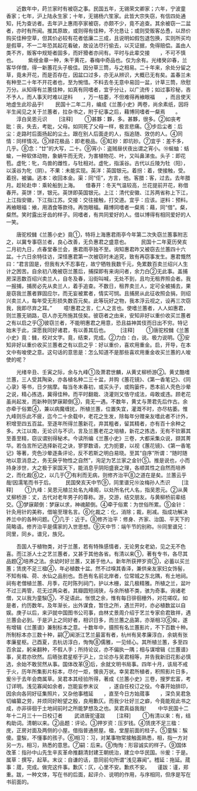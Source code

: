 <!-- { "loadSidebar": true } -->
　　近数年中，莳兰家时有被窃之事。民国五年，无锡荣文卿家；六年，宁波童　　香家；七年，沪上陆永生家；十年，无锡杨六笙家。此皆大宗失窃，有信四处通知，托为查访者。去年沪上惠雨亭家被窃，亦颇不少，竟不追查。其余被窃一二盆者，亦时有所闻。推其原故，或则得有佳种，不允恳让；或则受贩客怂恿，以昂价购买佳种空草，但其价必较有花者低廉二三成，且说明如假包退包换，实则所买均是假草，不一二年恐其起花看破，故设法尽行偷去，以灭证据，免得赔偿。盖由人类不齐，贩客中规矩者固多，而奸猾者亦间有。平时与此辈交接　　，不可不慎也。
　　紫绶金章一种，朱干黄花，春梅中奇品也。仅为余有。光绪癸卯春，兰客华佯僧，得一新蕙花头子极佳。因分草三筒，与之相易。二十年来，余处分留之草，竟未开花，而是否存在，因盆口过多，亦无从辨识，大概已无有矣。盖春兰未有种至二十年不开花者也，至为惋惜。不料去冬无意中易回一盆，计草三筒，欣慰万分。从知得有兰蕙佳种，如真有同嗜者，宜乎分让，以广流传；如过事珍秘，吝不予人，而人事天时难以逆料　　，万一枯萎，不但难得再飨眼福　　，而且使天地虚生此珍品乎!
　　民国十二年二月，编成《兰蕙小史》两卷，尚余素纸，因将半生闻见之关于兰蕙者，拉杂书之，附于纪事之后，藉博同嗜者一粲焉　　。
　　淳白吴恩元识
　　[注释]
　　①甚夥：夥，多。甚夥，很多。②如丧考妣：丧，失去，考妣，父母。如同死了父母一样，极言悲痛。③步后尘者：后尘：走路时后面扬起的尘土。跟在别人后面走的人，指追随、效仿的人。④同情：同样情况。⑤绿花极品：即老极品。⑥缸砂：即坑砂。⑦宜乎：差不多，几乎。⑧念：“廿”的大写，二十。⑨宵小：盗贼昼伏夜出谓之宵小。⑩蜒蚰：蛞蝓，一种软体动物，象蜗牛而无壳，为害植物花、叶，又叫鼻涕虫。头子：即花苞。虚牝：牝，鸟兽的雌性，与牡相对。虚牝，指溪谷。古代以丘陵为牡（阳），以溪谷为牝（阴）。不果：未能实现。英洋：英国银元。着拐：着，使接触，受。着拐，被骗。逃本：收回本金。渠：同“佢”，方言，他。客腊：客，过去。去年腊月。趁轮赴申：乘轮船到上海。　　借春开：冬天气温较高，兰花提前开花，称借春开。英饼：饼，银元。英饼即英国银元。上江：清代安徽、江苏两省称上下江，上江指安徽，下江指江苏。交接：交往接触，打交道。宜乎：应该。逆料：预料。　　再飨眼福：飨，用酒食等款待。再饱眼福。藉博同嗜者一粲焉：藉，同“借”。粲，粲然。笑时露出牙齿的样子。同嗜者，有共同爱好的人。借以博得有相同爱好的人一笑。

　　唐驼校雠《兰蕙小史》竟①，特将上海惠君雨亭今年第二次失窃兰蕙事附志之，以冀专事窃兰者，良心改善，无负惠君之盛意也。
　　民国十二年夏历癸亥二月初九日，点春堂春兰会，惠君雨亭独不至。询知惠君昨又被窃去兰蕙四十六盆。十六日余特往访，深怪惠君第一次被窃时未追究，致有再窃事发生。惠君慨然曰：“君言固是，但我有大不忍事在，故宁牺牲我数千元，免累数百卖兰绍兴人生计之困苦。自余初八晚被窃兰蕙后，捕探即有来询问者，余力白②无此事。盖捕房深恶数百绍兴卖兰人，自冬及春，沿街叫喊，无处不到，且均无租界照会者。我一报捕，捕房必先从卖兰人，着手追查。不数日，租界卖兰人，定可全被捕去，果是窃我兰蕙者罪固应尔，而无妄被累者，情实可悯。且捕房从此征收照会捐，则绍兴卖兰人，每年受无形损失数百元矣。此等玩好之物，我本浮云视之，设再三次窃我，我即尽弃之耳。”
　　噫!惠君之言，仁人之言也。使嗜兰蕙者，人人如惠君，则兰蕙无销路，窃人亦无所施其伎矣。彼窃者之由来，安知非好以重价收买兰蕙者之有以启之乎③彼窃兰者，不能明惠君之用意，恐且益神其伎而日出不穷。特记始末于此，深愿我同好诸君，有以善其后也。
　　[注释]
　　①唐驼校雠《兰蕙小史》竟：雠，校对文字。竟，结束，完成。②力白：白，说。极力说明。③安知非好以重价收买兰蕙者之有以启之乎：好以重价，喜欢用重金。启，开导，在本文中有唆使之意。这句话的意思是：怎么知道不是那些喜欢用重金收买兰蕙的人唆使的呢？

　　光绪辛丑、壬寅之际，余与九峰①及萧君世麟，从黄丈柳桥游②。黄丈酷嗜兰蕙，三人受其陶染，亦各植名种二三十盆，并购《蕙花镜》、《第一香笔记》、《同心录》等书，日夕揣摩。每当冬末春初，或买头子，或购篓件，悉本前人壳色沙晕之说，精心拣选，冀得佳种。而平时翻栽、浇灌则又恪守成法，毋敢或违。顾老花虽尚起发，而新种则梦寐颠倒③，竟无一遇。不数年，黄丈与萧君先后作古。余亦牵于俗累④，兼以病魔缠扰，所植兰蕙，位置失宜，灌溉不时，亦尽枯萎。惟九峰则乐此不疲，迄今二十余载中，老花之生发，除每年分赠亲友嗜此者不计外，积增至四五百盆。至逐年所得兰蕙新花，弃其粗者，留其精者，亦有百十余种之多。大江以南，无论识与不识，言及兰蕙老花之培植，新花之拣选，无有不钦慕其至善至精，窃议谓别得秘术。今读所编《兰蕙小史》三卷，大都采集众说，撷其菁华。若刍言所记选择新花之诀，寥寥数语，尤为扼要，以视《蕙花镜》、《第一香笔记》等著，壳色沙晕逐条评论，反不若斯之明白易晓。至其“自序”所谓：“随时随地以意消息之，务无戾乎物性之自然”，洵足为艺兰家之金针⑤。推是说也，小而持身涉世，大之极于家国天下，能消息乎阴阳盛衰之理，各顺其性之自然而培养之，而化裁⑥之，以几于⑦有利而无病，则修齐治平⑧之道在是矣。兰蕙云乎哉!因濡笔而书于后。
　　民国癸亥天中节⑨，同里谱兄⑩汝梅孙人杰识
　　[注释]
　　①九峰：吴恩元植兰处名九峰阁，以处所名代人名，指吴恩元。②从黄丈柳桥游：丈，古代对老年男子的尊称。游，交游，结交朋友。与黄柳桥前辈结交。③梦寐颠倒：梦寐以求，神魂颠倒。④牵于俗累：为世俗所累。⑤金针：针灸用针的美称，借喻至理名言。⑥化裁之：化，消除；裁，削减。指成功解决养兰中的各种问题。⑦几于：近于。⑧修齐治平：修身、齐家、治国、平天下的简略语。修齐治平是儒家的入世思想。⑨天中节：端午节的别称。⑩同里谱兄：同里，同乡。谱兄，族兄。

　　吾国人于植物类，对于兰蕙，若有特殊感情者，无论男女老幼，见之无不色喜。而江浙人士之艺兰蕙者，又甚于其他各省。有清以来①，著有专书，各尽其品题②培养之法。余幼时好兰蕙，又甚于他人。新年所获押岁资③，必蓄以买兰蕙；赁庑不足三楹④，年必植数十盆。然不过嗅其香泽，兼供亲友家妇女饰髻，不知有梅、荷、水仙之品别也。吾邑有名前北岸者，位常城之东北隅，有土地祠。祠有老僧植兰蕙、月季，花时陈列祠门，护以木栅，盆几极精雅。所植之兰，盆叶不过三两管，花无过两朵者。其瓣圆短阔狭，与余所植不类，骇为奇事。询诸老僧，又以我为童騃⑤，不足语此。怅恨之余，惟有每日徘徊栅外，对花嗟叹。如是者，约历数年。及年渐长，出外谋食，暂住之所，遇兰开时，亦必植数盆以自娱。庚子以后，来沪就中国图书公司事，由林丈景周介绍于艺兰专家俞君致祥，遇兰蕙会必到。于是沪上之同好者，相识日多，而兰蕙之品第，亦渐相习⑥矣，遂有增辑《兰蕙谱》兼制标本之意。十数年中，摄照有名兰蕙影片，不下百数十种。所制标本亦三数十种，嗣⑦闻浙江艺兰最富有者，杭州有吴孝廉淳白，余姚有张孝廉星枢。己酉夏，去杭访淳白，恂恂⑧儒雅，一见倾心。其所植兰蕙，多至四百余盆，躬亲翻种，不假人手；所持论议，亦不偏执一隅；相与谋增辑《兰蕙谱》事，吴君亦欣然。后晤张君星枢于沪上，立论亦与吴君相等，并告我新旧花影必慎选，余始不敢贸然从事。国体改革⑨后，余就文明书局事。四年十月，该局不戒于火，历年所集影片标本，尽付一炬，懊丧万状。幸吴君所植者，积照影片日多，爰⑩于去年会商属草。吴君本其经验所得，著成《兰蕙小史》三卷，搜罗宏富，考订详明。浅见寡闻如余者，岂能妄参末议　　，遂自任校订之役。今春开始排印，因余向各同好征集照片，又杂他事稽延　　，直至今日方始蒇事　　，深负吴君急切编纂之劳，并烦同好盼望之殷，良用歉仄。而我少壮好兰之癖，今竟能观此书之成，亦非徘徊于土地祠前时之所能梦想及之也。吴君真益我哉!
　　中华民国十二年十二月三十一日校订者
　　武进唐驼谨跋
　　[注释]
　　①有清以来：有，结构助词。清朝以来。②品题：评论。③押岁资：压岁钱。④赁庑不足三楹：庑，正房对面及两侧的小屋。借指普通房屋。楹，堂屋前面的柱子。⑤童騃：騃傻。童騃，不懂事的孩子。⑥相习：习，对某事物常接触面熟悉，相，指一方对另一方。相习，熟悉的意思。⑦嗣：后来。⑧恂恂：形容诚实的样子。⑨国体改革：指孙中山先生辛亥革命推翻清封建王朝统治，建立中华民国。⑩爰：于是。属草：撰写，起草。末议：自谦的话，意同前句所谓“浅见寡闻”。稽延：拖延。蒇事：蒇，完成。做完这件事。歉仄：仄，心里不安。歉疚不安。　　谨跋：谨，郑重。跋，一种文体，写在书的后面，起评介、说明的作用，与序相同，但序是写在书前面的。
